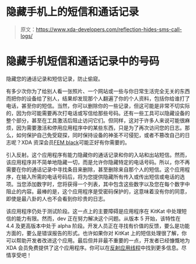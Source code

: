 # 隐藏手机上的短信和通话记录

> 原文：<https://www.xda-developers.com/reflection-hides-sms-call-logs/>

# 隐藏手机短信和通话记录中的号码

隐藏您的通话记录和短信记录，防止偷窥。

有多少次你为了给别人看一张照片、一个网站或一些与你日常生活完全无关的东西而把你的设备给了别人，结果却发现那个人翻遍了你的个人资料，包括你给谁打了电话，甚至你的短信。当然，你可以删除你的一些记录，但这可能是非常不切实际的，因为你可能需要再次打电话或写信给那些号码。还有一些工具可以隐藏设备的整个部分，甚至在工具激活后阻止访问它们。但同样，这对于许多人来说可能很麻烦，因为需要激活和停用应用程序中的某些东西，只是为了再次访问您的日志。那么，如何保护自己免受窥探，同时保持设备的神圣不可侵犯，或者不篡改自己的日志呢？XDA 资深会员[FEM black](http://forum.xda-developers.com/member.php?u=5219664)可能正好有你需要的。

引入反射。这个应用程序有能力隐藏你的通话记录和你的入站和出站短信。然而，该应用程序并不简单地隐藏一切，而是允许你隐藏特定的电话号码。所以，你不再需要在你的通话记录中寻找条目来删除，甚至删除来自那个人的短信。这个应用程序，在输入所需的电话号码后，将为您提供隐藏所有传入或传出短信或电话的选项。当您添加数字时，您将获得一个列表，其中包含这些数字以及您在每个数字中阻止的内容。最棒的是，这个应用程序是受密码保护的，这意味着没有你的同意，即使是最八卦的人也不会看到你珍贵的日志。

该应用程序仍处于测试阶段。这一点上的主要障碍是应用程序在 KitKat 中处理短信的能力有限。然而，dev 正在努力解决这个问题。从版本 5 开始，该特性在 4.4 及更高版本中处于 alpha 阶段。开发人员正在寻找有价值的反馈，要么是功能方面的，要么是错误报告的形式。也许如果你对 KitKat 上的短信处理很了解，你可以帮助开发者改进这个应用。最后但并非最不重要的一点，开发者已经慷慨地为 XDA 会员免费提供了这个应用程序。你可以在[反射应用线程](http://forum.xda-developers.com/android/apps-games/app-reflection-3-0-0-call-log-history-t2822033)中找到更多信息。尽情享受吧！